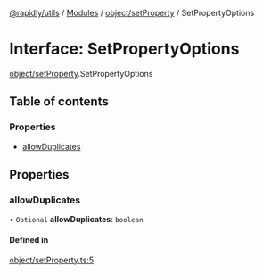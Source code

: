 [@rapidly/utils](../README.md) / [Modules](../modules.md) / [object/setProperty](../modules/object_setProperty.md) / SetPropertyOptions

# Interface: SetPropertyOptions

[object/setProperty](../modules/object_setProperty.md).SetPropertyOptions

## Table of contents

### Properties

- [allowDuplicates](object_setProperty.SetPropertyOptions.md#allowduplicates)

## Properties

### allowDuplicates

• `Optional` **allowDuplicates**: `boolean`

#### Defined in

[object/setProperty.ts:5](https://github.com/canguser/rapidly-utils/blob/bc4b333/main/object/setProperty.ts#L5)
